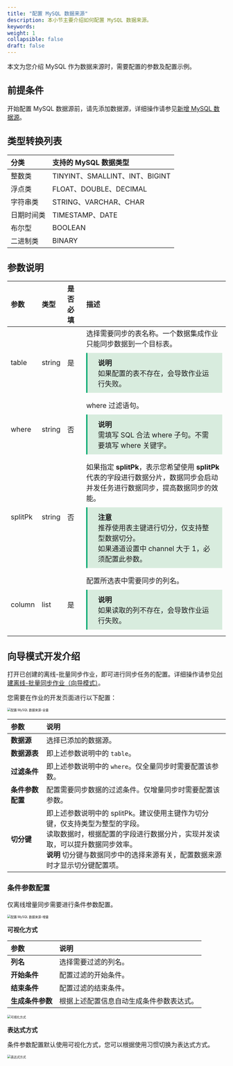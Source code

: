 ```yaml
---
title: "配置 MySQL 数据来源"
description: 本小节主要介绍如何配置 MySQL 数据来源。 
keywords: 
weight: 1
collapsible: false
draft: false
---
```


本文为您介绍 MySQL 作为数据来源时，需要配置的参数及配置示例。

## 前提条件

开始配置 MySQL 数据源前，请先添加数据源，详细操作请参见[新增 MySQL 数据源](/bigdata/dataomnis/manual/source_data/add_data/mysql)。

## 类型转换列表

| 分类    | 支持的 MySQL 数据类型   |
| :------ | :----- |
| 整数类    | TINYINT、SMALLINT、INT、BIGINT |
| 浮点类    | FLOAT、DOUBLE、DECIMAL |
| 字符串类    | STRING、VARCHAR、CHAR |
| 日期时间类    | TIMESTAMP、DATE |
| 布尔型    | BOOLEAN |
| 二进制类    | BINARY |

## 参数说明

| 参数    | 类型   | 是否必填 | 描述                                                         |
| :------ | :----- | :------- | :----------------------------------------------------------- |
| table   | string | 是       | 选择需要同步的表名称。一个数据集成作业只能同步数据到一个目标表。<br><span style="display: block; background-color: #D8ECDE; padding: 10px 24px; margin: 10px 0; border-left: 3px solid #00a971;"><b>说明</b><br>如果配置的表不存在，会导致作业运行失败。</span> |
| where   | string | 否       | where 过滤语句。<br/><span style="display: block; background-color: #D8ECDE; padding: 10px 24px; margin: 10px 0; border-left: 3px solid #00a971;"><b>说明</b><br/>需填写 SQL 合法 where 子句。不需要填写 where 关键字。</span> |
| splitPk | string | 否       | 如果指定 **splitPk**，表示您希望使用 **splitPk** 代表的字段进行数据分片，数据同步会启动并发任务进行数据同步，提高数据同步的效能。<br/><span style="display: block; background-color: #D8ECDE; padding: 10px 24px; margin: 10px 0; border-left: 3px solid #00a971;"><b>注意</b><br/>推荐使用表主键进行切分，仅支持整型数据切分。<br>如果通道设置中 channel 大于 1，必须配置此参数。</span> |
| column  | list   | 是       | 配置所选表中需要同步的列名。<br/><span style="display: block; background-color: #D8ECDE; padding: 10px 24px; margin: 10px 0; border-left: 3px solid #00a971;"><b>说明</b><br/>如果读取的列不存在，会导致作业运行失败。</span> |

## 向导模式开发介绍

打开已创建的离线-批量同步作业，即可进行同步任务的配置。详细操作请参见[创建离线-批量同步作业（向导模式）](/bigdata/dataomnis/manual/integration_job/create_job_offline_1)。

您需要在作业的开发页面进行以下配置：

<img src="/bigdata/dataomnis/_images/cfg_source_mysql01.png" alt="配置 MySQL 数据来源-全量" style="zoom:50%;" />

| 参数         | 说明                                                         |
| :----------- | :----------------------------------------------------------- |
| **数据源**   | 选择已添加的数据源。 |
| **数据源表**       | 即上述参数说明中的 `table`。                          |
| **过滤条件**       | 即上述参数说明中的 `where`。仅全量同步时需要配置该参数。                          |
| **条件参数配置** | 配置需要同步数据的过滤条件。仅增量同步时需要配置该参数。 |
| **切分键**   | 即上述参数说明中的 splitPk。建议使用主键作为切分键，仅支持类型为整型的字段。<br>读取数据时，根据配置的字段进行数据分片，实现并发读取，可以提升数据同步效率。<br>**说明** 切分键与数据同步中的选择来源有关，配置数据来源时才显示切分键配置项。 |

### 条件参数配置

仅离线增量同步需要进行条件参数配置。

<img src="/bigdata/dataomnis/_images/cfg_source_mysql.png" alt="配置 MySQL 数据来源-增量" style="zoom:50%;" />

**可视化方式**

| 参数         | 说明                                                         |
| :----------- | :----------------------------------------------------------- |
| **列名**   | 选择需要过滤的列名。 |
| **开始条件**       | 配置过滤的开始条件。                          |
| **结束条件** | 配置过滤的结束条件。 |
| **生成条件参数**   | 根据上述配置信息自动生成条件参数表达式。 |

<img src="/bigdata/dataomnis/_images/cfg_source_condition_01.png" alt="可视化方式" style="zoom:50%;" />

**表达式方式**

条件参数配置默认使用可视化方式，您可以根据使用习惯切换为表达式方式。

<img src="/bigdata/dataomnis/_images/cfg_source_condition_02.png" alt="表达式方式" style="zoom:50%;" />
